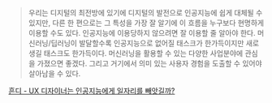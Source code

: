 >우리는 디지털의 최전방에 있기에 디지털의 발전으로 인공지능에 쉽게 대체될 수 있지만, 다른 한 편으로는 그 특성을 가장 잘 알기에 이 흐름을 누구보다 현명하게 이용할 수도 있다. 인공지능에 이용당하지 않으려면 잘 이용할 줄 알아야 한다. 머신러닝/딥러닝이 발달할수록 인공지능으로 없어질 태스크가 한가득이지만 새로 생길 태스크도 한가득이다. 머신러닝을 활용할 수 있는 다양한 사업분야에 관심을 가졌으면 좋겠다. 그리고 거기에서 의미 있는 사용자 경험을 도출할 수 있어야 살아남을 수 있다.

[흔디 - UX 디자이너는 인공지능에게 일자리를 빼앗길까?](https://brunch.co.kr/@sooscape/24)